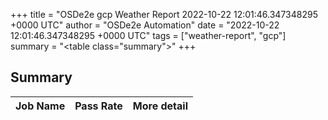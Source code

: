 +++
title = "OSDe2e gcp Weather Report 2022-10-22 12:01:46.347348295 +0000 UTC"
author = "OSDe2e Automation"
date = "2022-10-22 12:01:46.347348295 +0000 UTC"
tags = ["weather-report", "gcp"]
summary = "<table class=\"summary\"></table>"
+++
## Summary

| Job Name | Pass Rate | More detail |
|----------|-----------|-------------|





